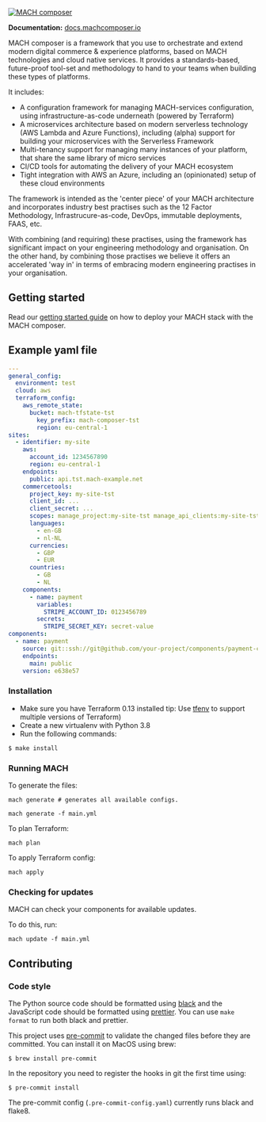 [![MACH composer](https://github.com/labd/mach-composer/blob/master/docs/src/_img/logo.png?raw=true)](https://docs.machcomposer.io)

**Documentation:** [docs.machcomposer.io](https://docs.machcomposer.io)

MACH composer is a framework that you use to orchestrate and extend modern digital commerce & experience platforms, based on MACH technologies and cloud native services. It provides a standards-based, future-proof tool-set and methodology to hand to your teams when building these types of platforms.

It includes:

- A configuration framework for managing MACH-services configuration, using infrastructure-as-code underneath (powered by Terraform)
- A microservices architecture based on modern serverless technology (AWS Lambda and Azure Functions), including (alpha) support for building your microservices with the Serverless Framework
- Multi-tenancy support for managing many instances of your platform, that share the same library of micro services
- CI/CD tools for automating the delivery of your MACH ecosystem
- Tight integration with AWS an Azure, including an (opinionated) setup of these cloud environments

The framework is intended as the 'center piece' of your MACH architecture and incorporates industry best practises such as the 12 Factor Methodology, Infrastrucure-as-code, DevOps, immutable deployments, FAAS, etc.

With combining (and requiring) these practises, using the framework has significant impact on your engineering methodology and organisation. On the other hand, by combining those practises we believe it offers an accelerated 'way in' in terms of embracing modern engineering practises in your organisation.

## Getting started

Read our [getting started guide](https://docs.machcomposer.io/gettingstarted.html) on how to deploy your MACH stack with the MACH composer.

## Example yaml file

```yaml
---
general_config:
  environment: test
  cloud: aws
  terraform_config:
    aws_remote_state:
      bucket: mach-tfstate-tst
        key_prefix: mach-composer-tst
        region: eu-central-1
sites:
  - identifier: my-site
    aws:
      account_id: 1234567890
      region: eu-central-1
    endpoints:
      public: api.tst.mach-example.net
    commercetools:
      project_key: my-site-tst
      client_id: ...
      client_secret: ...
      scopes: manage_project:my-site-tst manage_api_clients:my-site-tst view_api_clients:my-site-tst
      languages:
        - en-GB
        - nl-NL
      currencies:
        - GBP
        - EUR
      countries:
        - GB
        - NL
    components:
      - name: payment
        variables:
          STRIPE_ACCOUNT_ID: 0123456789
        secrets:
          STRIPE_SECRET_KEY: secret-value
components:
  - name: payment
    source: git::ssh://git@github.com/your-project/components/payment-component.git//terraform
    endpoints: 
      main: public
    version: e638e57
```

### Installation

- Make sure you have Terraform 0.13 installed 
tip: Use [tfenv](https://github.com/tfutils/tfenv) to support multiple versions of Terraform)
- Create a new virtualenv with Python 3.8
- Run the following commands:

```
$ make install
``` 

### Running MACH

To generate the files:

`mach generate # generates all available configs.` 

`mach generate -f main.yml`

To plan Terraform:

`mach plan`

To apply Terraform config:

`mach apply`

### Checking for updates

MACH can check your components for available updates.

To do this, run:

`mach update -f main.yml`


## Contributing

### Code style
The Python source code should be formatted using
[black](https://github.com/python/black) and the JavaScript code should be
formatted using [prettier](https://prettier.io/). You can use `make format`
to run both black and prettier.

This project uses [pre-commit](https://pre-commit.com) to validate the changed
files before they are committed. You can install it on MacOS using brew:

    $ brew install pre-commit

In the repository you need to register the hooks in git the first time using:

    $ pre-commit install

The pre-commit config (`.pre-commit-config.yaml`) currently runs black and
flake8.